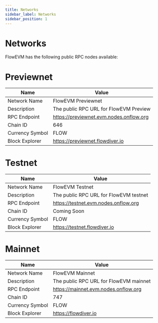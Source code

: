 ```yaml
---
title: Networks
sidebar_label: Networks
sidebar_position: 1
---
```


# Networks

FlowEVM has the following public RPC nodes available:

# Previewnet

| Name            | Value                                   |
|-----------------|-----------------------------------------|
| Network Name    | FlowEVM Previewnet                      |
| Description     | The public RPC URL for FlowEVM Preview  |
| RPC Endpoint    | https://previewnet.evm.nodes.onflow.org |
| Chain ID        | 646                                     |
| Currency Symbol | FLOW                                    |
| Block Explorer  | https://previewnet.flowdiver.io          |

# Testnet

| Name            | Value                                  |
|-----------------|----------------------------------------|
| Network Name    | FlowEVM Testnet                        |
| Description     | The public RPC URL for FlowEVM testnet |
| RPC Endpoint    | https://testnet.evm.nodes.onflow.org   |
| Chain ID        | Coming Soon                            |
| Currency Symbol | FLOW                                   |
| Block Explorer  | https://testnet.flowdiver.io           |

# Mainnet

| Name            | Value                                  |
|-----------------|----------------------------------------|
| Network Name    | FlowEVM Mainnet                        |
| Description     | The public RPC URL for FlowEVM mainnet |
| RPC Endpoint    | https://mainnet.evm.nodes.onflow.org   |
| Chain ID        | 747                                    |
| Currency Symbol | FLOW                                   |
| Block Explorer  | https://flowdiver.io                   |
